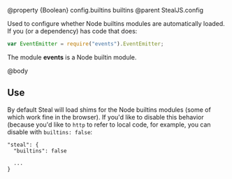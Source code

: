 @property {Boolean} config.builtins builtins
@parent StealJS.config

Used to configure whether Node builtins modules are automatically loaded. If you (or a dependency) has code that does:

```js
var EventEmitter = require("events").EventEmitter;
```

The module **events** is a Node builtin module.

@body

## Use

By default Steal will load shims for the Node builtins modules (some of which work fine in the browser). If you'd like to disable this behavior (because you'd like to `http` to refer to local code, for example, you can disable with `builtins: false`:

```
"steal": {
  "builtins": false

  ...
}
```
